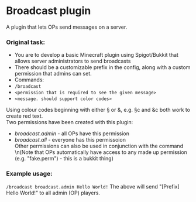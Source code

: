 # Broadcast plugin
A plugin that lets OPs send messages on a server.

### Original task:
- You are to develop a basic Minecraft plugin using Spigot/Bukkit that allows server administrators to send broadcasts
- There should be a customizable prefix in the config, along with a custom permission that admins can set.
- Commands:
-  `/broadcast`
-  `<permission that is required to see the given message>`
-  `<message. should support color codes>`

Using colour codes beginning with either § or &, e.g. §c and &c both work to create red text.  
Two permissions have been created with this plugin:
- *broadcast.admin* - all OPs have this permission
- *broadcast.all* - everyone has this permissoion  
Other permissions can also be used in conjunction with the command  
\n(Note that OPs automatically have access to any made up permission (e.g. "fake.perm") - this is a bukkit thing)  

### Example usage:
`/broadcast broadcast.admin Hello World!`
The above will send "\[Prefix] Hello World!" to all admin (OP) players.
